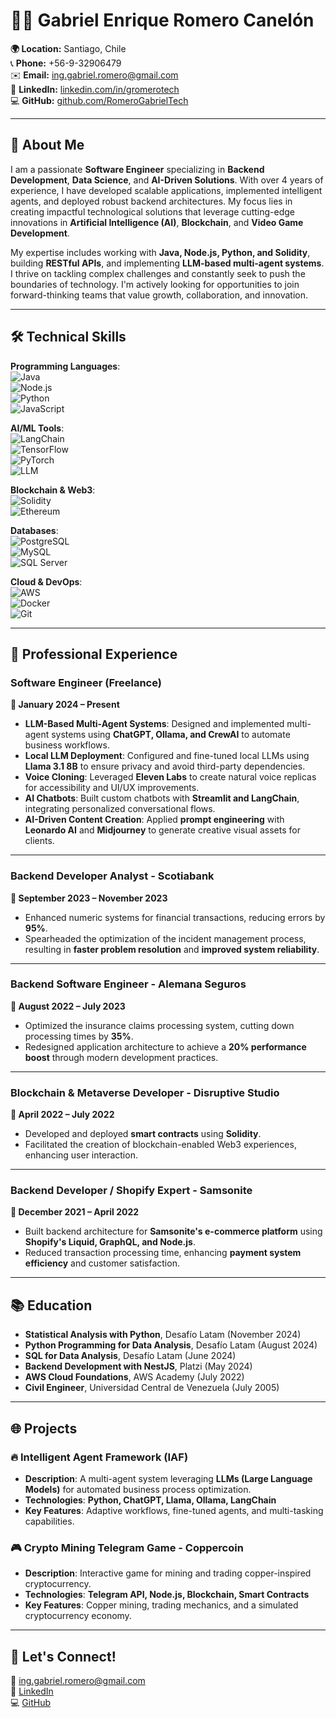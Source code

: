 
# 👨‍💻 **Gabriel Enrique Romero Canelón**  
**🌍 Location:** Santiago, Chile  
📞 **Phone:** +56-9-32906479  
✉️ **Email:** [ing.gabriel.romero@gmail.com](mailto:ing.gabriel.romero@gmail.com)  
🔗 **LinkedIn:** [linkedin.com/in/gromerotech](https://linkedin.com/in/gromerotech)  
💻 **GitHub:** [github.com/RomeroGabrielTech](https://github.com/RomeroGabrielTech)  

---

## 🚀 **About Me**  
I am a passionate **Software Engineer** specializing in **Backend Development**, **Data Science**, and **AI-Driven Solutions**. With over 4 years of experience, I have developed scalable applications, implemented intelligent agents, and deployed robust backend architectures. My focus lies in creating impactful technological solutions that leverage cutting-edge innovations in **Artificial Intelligence (AI)**, **Blockchain**, and **Video Game Development**. 

My expertise includes working with **Java, Node.js, Python, and Solidity**, building **RESTful APIs**, and implementing **LLM-based multi-agent systems**. I thrive on tackling complex challenges and constantly seek to push the boundaries of technology. I'm actively looking for opportunities to join forward-thinking teams that value growth, collaboration, and innovation.  

---

## 🛠️ **Technical Skills**  
**Programming Languages**:  
![Java](https://img.shields.io/badge/-Java-black?style=flat-square&logo=java)  
![Node.js](https://img.shields.io/badge/-Node.js-black?style=flat-square&logo=node.js)  
![Python](https://img.shields.io/badge/-Python-black?style=flat-square&logo=python)  
![JavaScript](https://img.shields.io/badge/-JavaScript-black?style=flat-square&logo=javascript)  

**AI/ML Tools**:  
![LangChain](https://img.shields.io/badge/-LangChain-black?style=flat-square)  
![TensorFlow](https://img.shields.io/badge/-TensorFlow-black?style=flat-square&logo=tensorflow)  
![PyTorch](https://img.shields.io/badge/-PyTorch-black?style=flat-square&logo=pytorch)  
![LLM](https://img.shields.io/badge/-LLM-black?style=flat-square)  

**Blockchain & Web3**:  
![Solidity](https://img.shields.io/badge/-Solidity-black?style=flat-square&logo=solidity)  
![Ethereum](https://img.shields.io/badge/-Ethereum-black?style=flat-square&logo=ethereum)  

**Databases**:  
![PostgreSQL](https://img.shields.io/badge/-PostgreSQL-black?style=flat-square&logo=postgresql)  
![MySQL](https://img.shields.io/badge/-MySQL-black?style=flat-square&logo=mysql)  
![SQL Server](https://img.shields.io/badge/-SQL%20Server-black?style=flat-square&logo=microsoft-sql-server)  

**Cloud & DevOps**:  
![AWS](https://img.shields.io/badge/-AWS-black?style=flat-square&logo=amazon-aws)  
![Docker](https://img.shields.io/badge/-Docker-black?style=flat-square&logo=docker)  
![Git](https://img.shields.io/badge/-Git-black?style=flat-square&logo=git)  

---

## 💼 **Professional Experience**  
### **Software Engineer (Freelance)**
**📅 January 2024 – Present**  
- **LLM-Based Multi-Agent Systems**: Designed and implemented multi-agent systems using **ChatGPT, Ollama, and CrewAI** to automate business workflows.  
- **Local LLM Deployment**: Configured and fine-tuned local LLMs using **Llama 3.1 8B** to ensure privacy and avoid third-party dependencies.  
- **Voice Cloning**: Leveraged **Eleven Labs** to create natural voice replicas for accessibility and UI/UX improvements.  
- **AI Chatbots**: Built custom chatbots with **Streamlit and LangChain**, integrating personalized conversational flows.  
- **AI-Driven Content Creation**: Applied **prompt engineering** with **Leonardo AI** and **Midjourney** to generate creative visual assets for clients.  

---

### **Backend Developer Analyst - Scotiabank**
**📅 September 2023 – November 2023**  
- Enhanced numeric systems for financial transactions, reducing errors by **95%**.  
- Spearheaded the optimization of the incident management process, resulting in **faster problem resolution** and **improved system reliability**.  

---

### **Backend Software Engineer - Alemana Seguros**  
**📅 August 2022 – July 2023**  
- Optimized the insurance claims processing system, cutting down processing times by **35%**.  
- Redesigned application architecture to achieve a **20% performance boost** through modern development practices.  

---

### **Blockchain & Metaverse Developer - Disruptive Studio**  
**📅 April 2022 – July 2022**  
- Developed and deployed **smart contracts** using **Solidity**.  
- Facilitated the creation of blockchain-enabled Web3 experiences, enhancing user interaction.  

---

### **Backend Developer / Shopify Expert - Samsonite**  
**📅 December 2021 – April 2022**  
- Built backend architecture for **Samsonite's e-commerce platform** using **Shopify's Liquid, GraphQL, and Node.js**.  
- Reduced transaction processing time, enhancing **payment system efficiency** and customer satisfaction.  

---

## 📚 **Education**  
- **Statistical Analysis with Python**, Desafío Latam (November 2024)  
- **Python Programming for Data Analysis**, Desafío Latam (August 2024)  
- **SQL for Data Analysis**, Desafío Latam (June 2024)  
- **Backend Development with NestJS**, Platzi (May 2024)  
- **AWS Cloud Foundations**, AWS Academy (July 2022)  
- **Civil Engineer**, Universidad Central de Venezuela (July 2005)  

---

## 🌐 **Projects**
### 🔥 **Intelligent Agent Framework (IAF)**
- **Description**: A multi-agent system leveraging **LLMs (Large Language Models)** for automated business process optimization.  
- **Technologies**: **Python, ChatGPT, Llama, Ollama, LangChain**  
- **Key Features**: Adaptive workflows, fine-tuned agents, and multi-tasking capabilities.  

### 🎮 **Crypto Mining Telegram Game - Coppercoin**  
- **Description**: Interactive game for mining and trading copper-inspired cryptocurrency.  
- **Technologies**: **Telegram API, Node.js, Blockchain, Smart Contracts**  
- **Key Features**: Copper mining, trading mechanics, and a simulated cryptocurrency economy.  

---

## 🔗 **Let's Connect!**  
📧 [ing.gabriel.romero@gmail.com](mailto:ing.gabriel.romero@gmail.com)  
🔗 [LinkedIn](https://linkedin.com/in/gromerotech)  
💻 [GitHub](https://github.com/RomeroGabrielTech)  
